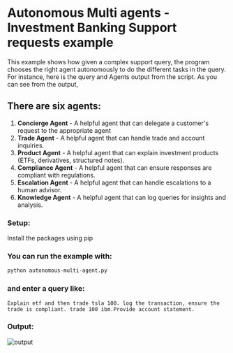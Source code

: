 # Autonomous Multi agents - Investment Banking Support requests  example

This example shows how given a complex support query, the program chooses the right agent autonomously to do the different tasks in the query. For instance, here is the query and Agents output from the script. As you can see from the output, 

## There are six agents:
1. **Concierge Agent** - A helpful agent that can delegate a customer's request to the appropriate agent
2. **Trade Agent** - A helpful agent that can handle trade and account inquiries.
3. **Product Agent** - A helpful agent that can explain investment products (ETFs, derivatives, structured notes).
4. **Compliance Agent** - A helpful agent that can ensure responses are compliant with regulations.
5. **Escalation Agent** - A helpful agent that can handle escalations to a human advisor.
6. **Knowledge Agent** - A helpful agent that can log queries for insights and analysis.

### Setup:
Install the packages using pip

### You can run the example with:

```bash
python autonomous-multi-agent.py
```

### and enter a query like:

```
Explain etf and then trade tsla 100. log the transaction, ensure the trade is compliant. trade 100 ibm.Provide account statement.
```
### Output:
![output](https://github.com/user-attachments/assets/a5fa85b3-d8fd-41f9-a5c5-3a3655660268)
